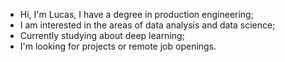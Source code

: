 - Hi, I'm Lucas, I have a degree in production engineering;
- I am interested in the areas of data analysis and data science;
- Currently studying about deep learning;
- I'm looking for projects or remote job openings.
